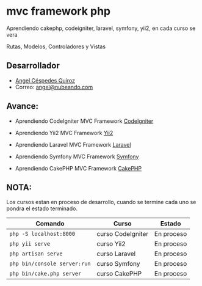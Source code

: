 # mvc framework php

Aprendiendo cakephp, codeigniter, laravel, symfony, yii2, en cada curso se vera

Rutas, Modelos, Controladores y Vistas

## Desarrollador

*  [Angel Céspedes Quiroz](https://bo.linkedin.com/in/acq1305)
*  Correo:  <angel@nubeando.com>

## Avance:

* Aprendiendo CodeIgniter MVC Framework [CodeIgniter](https://github.com/NubeAndoBo/curso-codeigniter)

* Aprendiendo Yii2 MVC Framework [Yii2](https://github.com/NubeAndoBo/curso-yii2)

* Aprendiendo Laravel MVC Framework [Laravel](https://github.com/NubeAndoBo/curso-laravel)

* Aprendiendo Symfony MVC Framework [Symfony](https://github.com/NubeAndoBo/curso-symfony)

* Aprendiendo CakePHP MVC Framework [CakePHP](https://github.com/NubeAndoBo/curso-cakephp)

## NOTA:

Los cursos estan en proceso de desarrollo, cuando se termine cada uno se pondra el estado terminado.

|Comando|Curso|Estado|
|--|--|--|
|`php -S localhost:8000`|  curso CodeIgniter | En proceso |
|`php yii serve`| curso Yii2 | En proceso |
|`php artisan serve`| curso Laravel | En proceso |
|`php bin/console server:run`| curso Symfony | En proceso |
|`php bin/cake.php server`|  curso CakePHP | En proceso |
